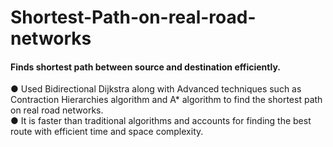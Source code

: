 # Shortest-Path-on-real-road-networks
#### Finds shortest path between source and destination efficiently.
● Used Bidirectional Dijkstra along with
Advanced techniques such as Contraction
Hierarchies algorithm and A* algorithm to find
the shortest path on real road networks.</br> 
● It is faster than traditional algorithms and
accounts for finding the best route
with efficient time and space complexity.
